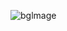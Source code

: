 
![bglmage](https://user-images.githubusercontent.com/102432345/170492950-255f6cab-8f74-4580-a56e-221048d42ac9.png)
